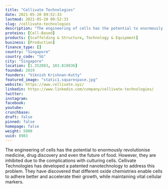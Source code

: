 ```yaml
---
title: "Cellivate Technologies"
date: 2021-05-20 09:52:33
lastmod: 2021-05-20 09:52:33
slug: /cellivate-technologies
description: "The engineering of cells has the potential to enormously revolutionise medicine, drug discovery and even the future of food. However, they are inhibited due to the complications with culturing cells. Cellivate Technologies has developed a patented nanotechnology to address this problem. They have discovered that different oxide chemistries enable cells to adhere better and accelerate their growth, while maintaining vital cellular markers."
proteins: [Cell-Based]
products: [Scaffolding & Structure, Technology & Equipment]
business: [Production]
finance_type: []
country: "Singapore"
country_code: "SG"
city: "Singapore"
location: [1.352083, 103.819836]
founded: 2019
founders: "Viknish Krishnan-Kutty"
featured_image: "static1.squarespace.jpg"
website: https://www.cellivate.xyz/
linkedin: https://www.linkedin.com/company/cellivate-technologies/
twitter: 
instagram: 
facebook: 
youtube: 
crunchbase: 
draft: false
pinned: false
homepage: false
weight: 5000
uuid: 8983
---
```

The engineering of cells has the potential to enormously revolutionise medicine, drug discovery and even the future of food. However, they are inhibited due to the complications with culturing cells. Cellivate Technologies has developed a patented nanotechnology to address this problem. They have discovered that different oxide chemistries enable cells to adhere better and accelerate their growth, while maintaining vital cellular markers.
